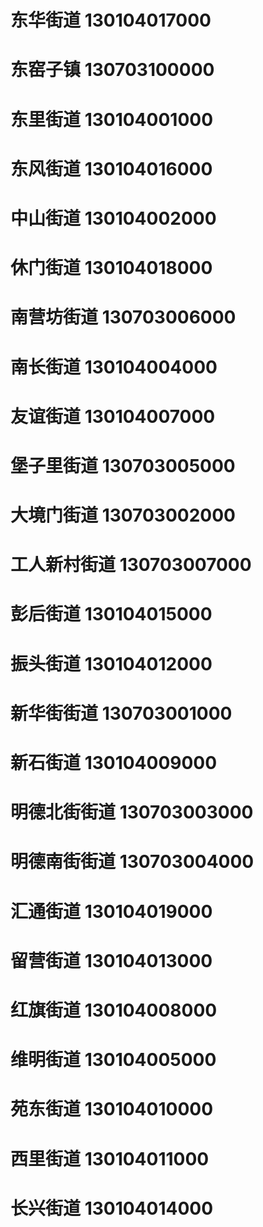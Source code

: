 # 东华街道 130104017000
# 东窑子镇 130703100000
# 东里街道 130104001000
# 东风街道 130104016000
# 中山街道 130104002000
# 休门街道 130104018000
# 南营坊街道 130703006000
# 南长街道 130104004000
# 友谊街道 130104007000
# 堡子里街道 130703005000
# 大境门街道 130703002000
# 工人新村街道 130703007000
# 彭后街道 130104015000
# 振头街道 130104012000
# 新华街街道 130703001000
# 新石街道 130104009000
# 明德北街街道 130703003000
# 明德南街街道 130703004000
# 汇通街道 130104019000
# 留营街道 130104013000
# 红旗街道 130104008000
# 维明街道 130104005000
# 苑东街道 130104010000
# 西里街道 130104011000
# 长兴街道 130104014000
